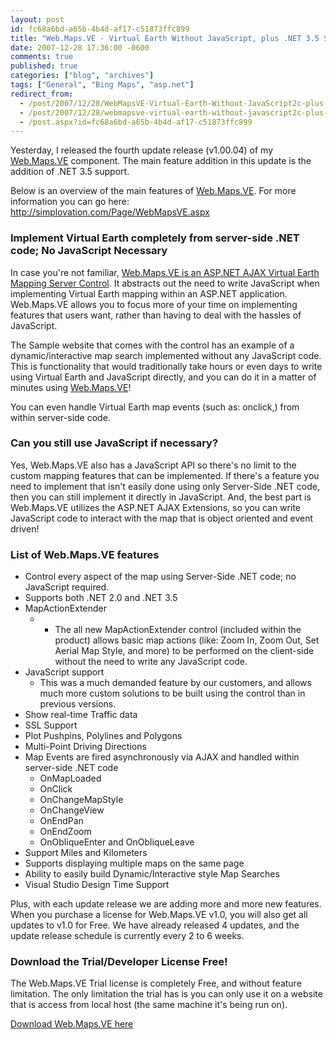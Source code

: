 ```yaml
---
layout: post
id: fc68a6bd-a65b-4b4d-af17-c51873ffc899
title: "Web.Maps.VE - Virtual Earth Without JavaScript, plus .NET 3.5 Support just added!"
date: 2007-12-28 17:36:00 -0600
comments: true
published: true
categories: ["blog", "archives"]
tags: ["General", "Bing Maps", "asp.net"]
redirect_from: 
  - /post/2007/12/28/WebMapsVE-Virtual-Earth-Without-JavaScript2c-plus-NET-35-Support-just-added!
  - /post/2007/12/28/webmapsve-virtual-earth-without-javascript2c-plus-net-35-support-just-added!
  - /post.aspx?id=fc68a6bd-a65b-4b4d-af17-c51873ffc899
---
```

<!-- more -->
<p>
Yesterday, I released the fourth update release (v1.00.04) of my <a href="http://simplovation.com/Page/WebMapsVE.aspx">Web.Maps.VE</a> component. The main feature addition in this update is the addition of .NET 3.5 support. 
</p>
<p>
Below is an overview of the main features of <a href="http://simplovation.com/Page/WebMapsVE.aspx">Web.Maps.VE</a>. For more information you can go here: <a href="http://simplovation.com/Page/WebMapsVE.aspx">http://simplovation.com/Page/WebMapsVE.aspx</a> 
</p>
<h3>Implement Virtual Earth completely from server-side .NET code; No JavaScript Necessary</h3>
<p>
In case you&#39;re not familiar, <a href="http://simplovation.com/Page/WebMapsVE.aspx">Web.Maps.VE is an ASP.NET AJAX Virtual Earth Mapping Server Control</a>. It abstracts out the need to write JavaScript when implementing Virtual Earth mapping within an ASP.NET application. Web.Maps.VE allows you to focus more of your time on implementing features that users want, rather than having to deal with the hassles of JavaScript. 
</p>
<p>
The Sample website that comes with the control has an example of a dynamic/interactive map search implemented without any JavaScript code. This is functionality that would traditionally take hours or even days to write using Virtual Earth and JavaScript directly, and you can do it in a matter of minutes using <a href="http://simplovation.com/Page/WebMapsVE.aspx">Web.Maps.VE</a>! 
</p>
<p>
You can even handle Virtual Earth map events (such as: onclick,) from within server-side code. 
</p>
<h3>Can you still use JavaScript if necessary?</h3>
<p>
Yes, Web.Maps.VE also has a JavaScript API so there&#39;s no limit to the custom mapping features that can be implemented. If there&#39;s a feature you need to implement that isn&#39;t easily done using only Server-Side .NET code, then you can still implement it directly&nbsp;in JavaScript. And, the best part is Web.Maps.VE utilizes the&nbsp;ASP.NET AJAX Extensions, so you can write JavaScript code to interact with the map that is object oriented and&nbsp;event driven! 
</p>
<h3>List of Web.Maps.VE features</h3>
<ul>
	<li>Control every aspect of the map using Server-Side .NET code; no JavaScript required. </li>
	<li>Supports both .NET 2.0 and .NET 3.5 </li>
	<li>MapActionExtender 
	<ul>
		<li>&nbsp; 
		<ul>
			<li>The all new MapActionExtender control (included within the product) allows basic map actions (like: Zoom In, Zoom Out, Set Aerial Map Style, and more) to be performed on the client-side without the need to write any JavaScript code.</li>
		</ul>
		</li>
	</ul>
	</li>
	<li>JavaScript support 
	<ul>
		<li>This was a much demanded feature by our customers, and allows much more custom solutions to be built using the control than in previous versions.</li>
	</ul>
	</li>
	<li>Show real-time Traffic data </li>
	<li>SSL Support </li>
	<li>Plot Pushpins, Polylines and Polygons </li>
	<li>Multi-Point Driving Directions </li>
	<li>Map Events are fired asynchronously via AJAX and handled within server-side .NET code 
	<ul>
		<li>OnMapLoaded </li>
		<li>OnClick </li>
		<li>OnChangeMapStyle </li>
		<li>OnChangeView </li>
		<li>OnEndPan </li>
		<li>OnEndZoom </li>
		<li>OnObliqueEnter and OnObliqueLeave</li>
	</ul>
	</li>
	<li>Support Miles and Kilometers </li>
	<li>Supports displaying multiple maps on the same page </li>
	<li>Ability to easily build Dynamic/Interactive style Map Searches </li>
	<li>Visual Studio Design Time Support </li>
</ul>
<p>
Plus, with each update release we are adding more and more new features. When you purchase a license for Web.Maps.VE v1.0, you will also get all updates to v1.0 for Free. We have already released 4 updates, and the update release schedule is currently&nbsp;every 2 to 6 weeks. 
</p>
<h3>Download the Trial/Developer License&nbsp;Free!</h3>
<p>
The Web.Maps.VE Trial license is completely Free, and without feature limitation. The only limitation the trial has is you can only use it on a website that is access from local host (the same machine it&#39;s being run on). 
</p>
<p>
<a href="http://simplovation.com/Download/">Download Web.Maps.VE here</a> 
</p>
